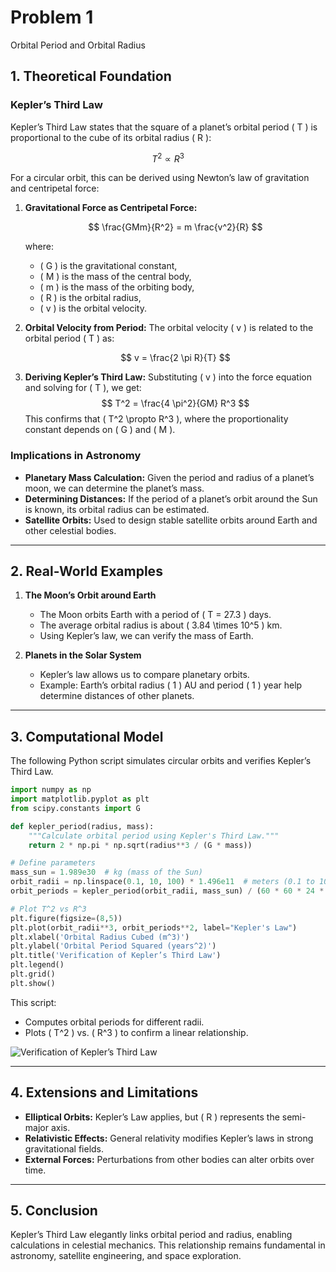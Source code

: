 # Problem 1

Orbital Period and Orbital Radius

## 1. Theoretical Foundation

### Kepler’s Third Law

Kepler’s Third Law states that the square of a planet’s orbital period \( T \)
is proportional to the cube of its orbital radius \( R \):

$$
T^2 \propto R^3
$$

For a circular orbit, this can be derived using Newton’s law of gravitation and
centripetal force:

1. **Gravitational Force as Centripetal Force:**

    $$
    \frac{GMm}{R^2} = m \frac{v^2}{R}
    $$

    where:

    - \( G \) is the gravitational constant,
    - \( M \) is the mass of the central body,
    - \( m \) is the mass of the orbiting body,
    - \( R \) is the orbital radius,
    - \( v \) is the orbital velocity.

2. **Orbital Velocity from Period:** The orbital velocity \( v \) is related to
   the orbital period \( T \) as:

    $$
    v = \frac{2 \pi R}{T}
    $$

3. **Deriving Kepler’s Third Law:** Substituting \( v \) into the force equation
   and solving for \( T \), we get:
    $$
    T^2 = \frac{4 \pi^2}{GM} R^3
    $$
    This confirms that \( T^2 \propto R^3 \), where the proportionality constant
    depends on \( G \) and \( M \).

### Implications in Astronomy

-   **Planetary Mass Calculation:** Given the period and radius of a planet’s
    moon, we can determine the planet’s mass.
-   **Determining Distances:** If the period of a planet’s orbit around the Sun
    is known, its orbital radius can be estimated.
-   **Satellite Orbits:** Used to design stable satellite orbits around Earth
    and other celestial bodies.

---

## 2. Real-World Examples

1. **The Moon’s Orbit around Earth**

    - The Moon orbits Earth with a period of \( T = 27.3 \) days.
    - The average orbital radius is about \( 3.84 \times 10^5 \) km.
    - Using Kepler’s law, we can verify the mass of Earth.

2. **Planets in the Solar System**
    - Kepler’s law allows us to compare planetary orbits.
    - Example: Earth’s orbital radius \( 1 \) AU and period \( 1 \) year help
      determine distances of other planets.

---

## 3. Computational Model

The following Python script simulates circular orbits and verifies Kepler’s
Third Law.

```python
import numpy as np
import matplotlib.pyplot as plt
from scipy.constants import G

def kepler_period(radius, mass):
    """Calculate orbital period using Kepler's Third Law."""
    return 2 * np.pi * np.sqrt(radius**3 / (G * mass))

# Define parameters
mass_sun = 1.989e30  # kg (mass of the Sun)
orbit_radii = np.linspace(0.1, 10, 100) * 1.496e11  # meters (0.1 to 10 AU)
orbit_periods = kepler_period(orbit_radii, mass_sun) / (60 * 60 * 24 * 365)  # Convert to years

# Plot T^2 vs R^3
plt.figure(figsize=(8,5))
plt.plot(orbit_radii**3, orbit_periods**2, label="Kepler's Law")
plt.xlabel('Orbital Radius Cubed (m^3)')
plt.ylabel('Orbital Period Squared (years^2)')
plt.title('Verification of Kepler’s Third Law')
plt.legend()
plt.grid()
plt.show()
```

This script:

-   Computes orbital periods for different radii.
-   Plots \( T^2 \) vs. \( R^3 \) to confirm a linear relationship.

![Verification of Kepler’s Third Law](png/problem1.png)

---

## 4. Extensions and Limitations

-   **Elliptical Orbits:** Kepler’s Law applies, but \( R \) represents the
    semi-major axis.
-   **Relativistic Effects:** General relativity modifies Kepler’s laws in
    strong gravitational fields.
-   **External Forces:** Perturbations from other bodies can alter orbits over
    time.

---

## 5. Conclusion

Kepler’s Third Law elegantly links orbital period and radius, enabling
calculations in celestial mechanics. This relationship remains fundamental in
astronomy, satellite engineering, and space exploration.
